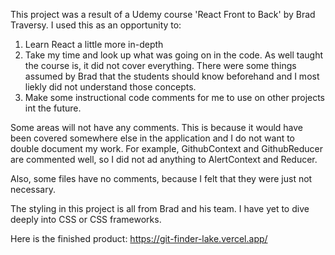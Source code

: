 This project was a result of a Udemy course 'React Front to Back' by
Brad Traversy. I used this as an opportunity to:

1. Learn React a little more in-depth
2. Take my time and look up what was going on in the code. As well
taught the course is, it did not cover everything. There were some things assumed by Brad that the students should know beforehand and
I most liekly did not understand those concepts.
3. Make some instructional code comments for me to use on other projects int the future.

Some areas will not have any comments. This is because it would have 
been covered somewhere else in the application and I do not want to
double document my work. For example, GithubContext and GithubReducer
are commented well, so I did not ad anything to AlertContext and Reducer.

Also, some files have no comments, because I felt that they were just
not necessary.

The styling in this project is all from Brad and his team. I have yet
to dive deeply into CSS or CSS frameworks.

Here is the finished product: https://git-finder-lake.vercel.app/
